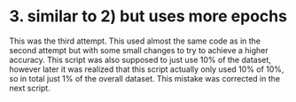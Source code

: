 # 3. similar to 2) but uses more epochs
This was the third attempt. This used almost the same code as in the second attempt but with some small changes to try to achieve a higher accuracy. This script was also supposed to just use 10% of the dataset, however later it was realized that this script actually only used 10% of 10%, so in total just 1% of the overall dataset. This mistake was corrected in the next script.
